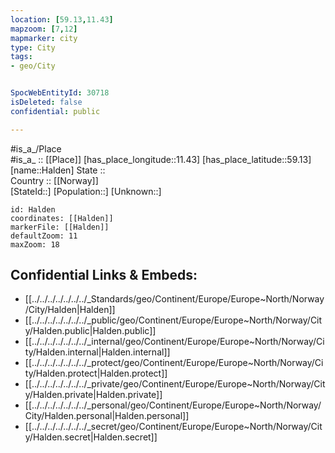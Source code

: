 ```yaml
---
location: [59.13,11.43] 
mapzoom: [7,12] 
mapmarker: city 
type: City
tags:
- geo/City


SpocWebEntityId: 30718
isDeleted: false
confidential: public

---
```

#is_a_/Place  
#is_a_ :: [[Place]] 
[has_place_longitude::11.43] 
[has_place_latitude::59.13] 
[name::Halden] 
State ::  
Country :: [[Norway]]  
[StateId::] 
[Population::] 
[Unknown::] 


```leaflet
id: Halden
coordinates: [[Halden]] 
markerFile: [[Halden]] 
defaultZoom: 11 
maxZoom: 18
```


## Confidential Links & Embeds: 
- [[../../../../../../../_Standards/geo/Continent/Europe/Europe~North/Norway/City/Halden|Halden]] 
- [[../../../../../../../_public/geo/Continent/Europe/Europe~North/Norway/City/Halden.public|Halden.public]] 
- [[../../../../../../../_internal/geo/Continent/Europe/Europe~North/Norway/City/Halden.internal|Halden.internal]] 
- [[../../../../../../../_protect/geo/Continent/Europe/Europe~North/Norway/City/Halden.protect|Halden.protect]] 
- [[../../../../../../../_private/geo/Continent/Europe/Europe~North/Norway/City/Halden.private|Halden.private]] 
- [[../../../../../../../_personal/geo/Continent/Europe/Europe~North/Norway/City/Halden.personal|Halden.personal]] 
- [[../../../../../../../_secret/geo/Continent/Europe/Europe~North/Norway/City/Halden.secret|Halden.secret]] 
